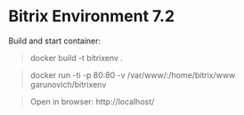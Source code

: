 # Bitrix Environment 7.2

Build and start container:

> docker build -t bitrixenv .

> docker run -ti -p 80:80 -v /var/www/:/home/bitrix/www garunovich/bitrixenv

> Open in browser: http://localhost/
